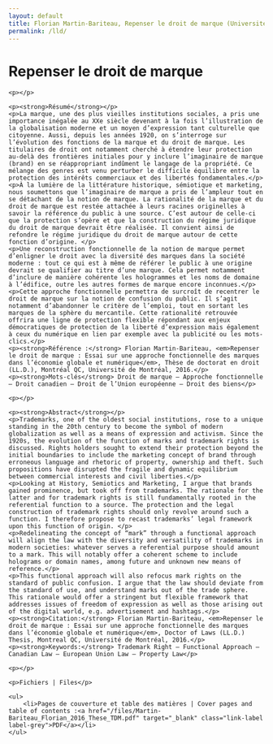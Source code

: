 ```yaml
---
layout: default
title: Florian Martin-Bariteau, Repenser le droit de marque (Université de Montréal, 2016)
permalink: /lld/
---
```


<div class="post">
	<h1 class="pageTitle">Repenser le droit de marque</h1>
  
  	<p></p>
  
  	<p><strong>Résumé</strong></p>
	<p>La marque, une des plus vieilles institutions sociales, a pris une importance inégalée au XXe siècle devenant à la fois l’illustration de la globalisation moderne et un moyen d’expression tant culturelle que citoyenne. Aussi, depuis les années 1920, on s’interroge sur l’évolution des fonctions de la marque et du droit de marque. Les titulaires de droit ont notamment cherché à étendre leur protection au-delà des frontières initiales pour y inclure l’imaginaire de marque (brand) en se réappropriant indûment le langage de la propriété. Ce mélange des genres est venu perturber le difficile équilibre entre la protection des intérêts commerciaux et des libertés fondamentales.</p>
	<p>À la lumière de la littérature historique, sémiotique et marketing, nous soumettons que l’imaginaire de marque a pris de l’ampleur tout en se détachant de la notion de marque. La rationalité de la marque et du droit de marque est restée attachée à leurs racines originelles à savoir la référence du public à une source. C’est autour de celle-ci que la protection s’opère et que la construction du régime juridique du droit de marque devrait être réalisée. Il convient ainsi de refondre le régime juridique du droit de marque autour de cette fonction d’origine. </p>
	<p>Une reconstruction fonctionnelle de la notion de marque permet d’enligner le droit avec la diversité des marques dans la société moderne : tout ce qui est à même de référer le public à une origine devrait se qualifier au titre d’une marque. Cela permet notamment d’inclure de manière cohérente les hologrammes et les noms de domaine à l’édifice, outre les autres formes de marque encore inconnues.</p>
	<p>Cette approche fonctionnelle permettra de surcroît de recentrer le droit de marque sur la notion de confusion du public. Il s’agit notamment d’abandonner le critère de l’emploi, tout en sortant les marques de la sphère du mercantile. Cette rationalité retrouvée offrira une ligne de protection flexible répondant aux enjeux démocratiques de protection de la liberté d’expression mais également à ceux du numérique en lien par exemple avec la publicité ou les mots-clics.</p>
	<p><strong>Référence :</strong> Florian Martin-Bariteau, <em>Repenser le droit de marque : Essai sur une approche fonctionnelle des marques dans l’économie globale et numérique</em>, Thèse de doctorat en droit (LL.D.), Montréal QC, Université de Montréal, 2016.</p>
	<p><strong>Mots-clés</strong> Droit de marque – Approche fonctionnelle – Droit canadien – Droit de l’Union européenne – Droit des biens</p>

	<p></p>
	
	<p><strong>Abstract</strong></p>
	<p>Trademarks, one of the oldest social institutions, rose to a unique standing in the 20th century to become the symbol of modern globalization as well as a means of expression and activism. Since the 1920s, the evolution of the function of marks and trademark rights is discussed. Rights holders sought to extend their protection beyond the initial boundaries to include the marketing concept of brand through erroneous language and rhetoric of property, ownership and theft. Such propositions have disrupted the fragile and dynamic equilibrium between commercial interests and civil liberties.</p>
	<p>Looking at History, Semiotics and Marketing, I argue that brands gained prominence, but took off from trademarks. The rationale for the latter and for trademark rights is still fundamentally rooted in the referential function to a source. The protection and the legal construction of trademark rights should only revolve around such a function. I therefore propose to recast trademarks’ legal framework upon this function of origin. </p>
	<p>Redelineating the concept of “mark” through a functional approach will align the law with the diversity and versatility of trademarks in modern societies: whatever serves a referential purpose should amount to a mark. This will notably offer a coherent scheme to include holograms or domain names, among future and unknown new means of reference.</p>
	<p>This functional approach will also refocus mark rights on the standard of public confusion. I argue that the law should deviate from the standard of use, and understand marks out of the trade sphere. This rationale would offer a stringent but flexible framework that addresses issues of freedom of expression as well as those arising out of the digital world, e.g. advertisement and hashtags.</p>
	<p><strong>Citation:</strong> Florian Martin-Bariteau, <em>Repenser le droit de marque : Essai sur une approche fonctionnelle des marques dans l’économie globale et numérique</em>, Doctor of Laws (LL.D.) Thesis, Montreal QC, Université de Montréal, 2016.</p>
	<p><strong>Keywords:</strong> Trademark Right – Functional Approach – Canadian Law – European Union Law – Property Law</p>

  	<p></p>
  
	<p>Fichiers | Files</p>
  
	<ul>
		<li>Pages de couverture et table des matières | Cover pages and table of contents :<a href="/files/Martin-Bariteau_Florian_2016_These_TDM.pdf" target="_blank" class="link-label label-grey">PDF</a></li>
	</ul>
 
</div>
